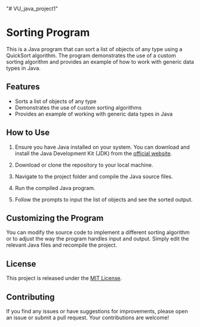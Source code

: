"# VU_java_project1" 

# Sorting Program

This is a Java program that can sort a list of objects of any type using a QuickSort algorithm. The program demonstrates the use of a custom sorting algorithm and provides an example of how to work with generic data types in Java.

## Features

- Sorts a list of objects of any type
- Demonstrates the use of custom sorting algorithms
- Provides an example of working with generic data types in Java

## How to Use

1. Ensure you have Java installed on your system. You can download and install the Java Development Kit (JDK) from the [official website](https://www.oracle.com/java/technologies/javase-jdk11-downloads.html).

2. Download or clone the repository to your local machine.

3. Navigate to the project folder and compile the Java source files.

4. Run the compiled Java program.

5. Follow the prompts to input the list of objects and see the sorted output.

## Customizing the Program

You can modify the source code to implement a different sorting algorithm or to adjust the way the program handles input and output. Simply edit the relevant Java files and recompile the project.

## License

This project is released under the [MIT License](LICENSE).

## Contributing

If you find any issues or have suggestions for improvements, please open an issue or submit a pull request. Your contributions are welcome!



